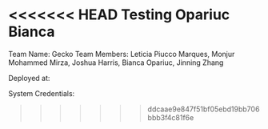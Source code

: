 <<<<<<< HEAD
Testing
Opariuc Bianca
=======
Team Name: Gecko
Team Members: Leticia Piucco Marques, Monjur Mohammed Mirza, Joshua Harris, Bianca Opariuc, Jinning Zhang

Deployed at: 

System Credentials:


>>>>>>> ddcaae9e847f51bf05ebd19bb706bbb3f4c81f6e

